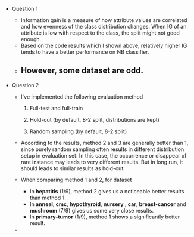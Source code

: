 - Question 1

    - Information gain is a measure of how attribute values are correlated and how evenness of the class distribution changes. When IG of an attribute is low with respect to the class, the split might not good enough.
    - Based on the code results which I shown above, relatively higher IG tends to have a better performance on NB classifier.
    - However, some dataset are odd.
      - 

- Question 2

    - I've implemented the following evaluation method

        1. Full-test and full-train

        2. Hold-out (by default, 8-2 split, distributions are kept)

        3. Random sampling (by default, 8-2 split)

    - According to the results, method 2 and 3 are generally better than 1, since purely random sampling often results in different distribution setup in evaluation set. In this case, the occurrence or disappear of rare instance may leads to very different results. But in long run, it should leads to similar results as hold-out.

    - When comparing method 1 and 2, for dataset

        - In **hepatitis** (1/9), method 2 gives us a noticeable better results than method 1.
        -   In **anneal**, **cmc**, **hypothyroid**, **nursery** , **car**, **breast-cancer** and **mushroom** (7/9) gives us some very close results.
        - In **primary-tumor** (1/9), method 1 shows a significantly better result.

    - 